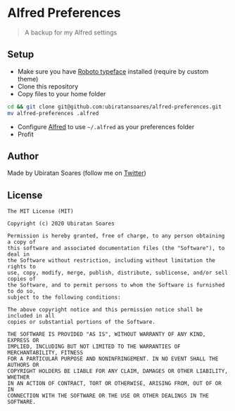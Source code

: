 # Alfred Preferences
> A backup for my Alfred settings 

## Setup

- Make sure you have [Roboto typeface](https://fonts.google.com/specimen/Roboto) installed (require by custom theme)
- Clone this repository
- Copy files to your home folder

```bash
cd && git clone git@github.com:ubiratansoares/alfred-preferences.git 
mv alfred-preferences .alfred
```
- Configure [Alfred](https://www.alfredapp.com/) to use `~/.alfred` as your preferences folder
- Profit

## Author

Made by Ubiratan Soares (follow me on [Twitter](https://twitter.com/ubiratanfsoares))

## License

```
The MIT License (MIT)

Copyright (c) 2020 Ubiratan Soares

Permission is hereby granted, free of charge, to any person obtaining a copy of
this software and associated documentation files (the "Software"), to deal in
the Software without restriction, including without limitation the rights to
use, copy, modify, merge, publish, distribute, sublicense, and/or sell copies of
the Software, and to permit persons to whom the Software is furnished to do so,
subject to the following conditions:

The above copyright notice and this permission notice shall be included in all
copies or substantial portions of the Software.

THE SOFTWARE IS PROVIDED "AS IS", WITHOUT WARRANTY OF ANY KIND, EXPRESS OR
IMPLIED, INCLUDING BUT NOT LIMITED TO THE WARRANTIES OF MERCHANTABILITY, FITNESS
FOR A PARTICULAR PURPOSE AND NONINFRINGEMENT. IN NO EVENT SHALL THE AUTHORS OR
COPYRIGHT HOLDERS BE LIABLE FOR ANY CLAIM, DAMAGES OR OTHER LIABILITY, WHETHER
IN AN ACTION OF CONTRACT, TORT OR OTHERWISE, ARISING FROM, OUT OF OR IN
CONNECTION WITH THE SOFTWARE OR THE USE OR OTHER DEALINGS IN THE SOFTWARE.
```
